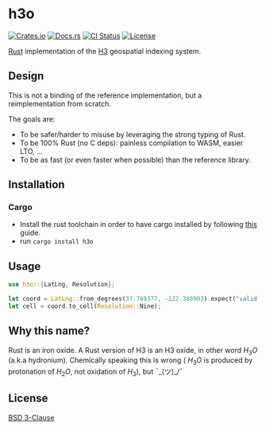 # h3o

[![Crates.io](https://img.shields.io/crates/v/h3o.svg)](https://crates.io/crates/h3o)
[![Docs.rs](https://docs.rs/h3o/badge.svg)](https://docs.rs/h3o)
[![CI Status](https://github.com/HydroniumLabs/h3o/actions/workflows/ci.yml/badge.svg)](https://github.com/HydroniumLabs/h3o/actions)
[![License](https://img.shields.io/badge/license-BSD-green)](https://opensource.org/licenses/BSD-3-Clause)

[Rust](https://rustlang.org) implementation of the [H3](https://h3geo.org)
geospatial indexing system.

## Design

This is not a binding of the reference implementation, but a reimplementation
from scratch.

The goals are:
- To be safer/harder to misuse by leveraging the strong typing of Rust.
- To be 100% Rust (no C deps): painless compilation to WASM, easier LTO, …
- To be as fast (or even faster when possible) than the reference library.

## Installation

### Cargo

* Install the rust toolchain in order to have cargo installed by following
  [this](https://www.rust-lang.org/tools/install) guide.
* run `cargo install h3o`

## Usage

```rust
use h3o::{LatLng, Resolution};

let coord = LatLng::from_degrees(37.769377, -122.388903).expect("valid coord");
let cell = coord.to_cell(Resolution::Nine);
```

## Why this name?

Rust is an iron oxide.
A Rust version of H3 is an H3 oxide, in other word $H_3O$ (a.k.a hydronium).
Chemically speaking this is wrong ( $H_3O$ is produced by protonation of
$H_2O$, not oxidation of $H_3$), but ¯\_(ツ)_/¯

## License

[BSD 3-Clause](./LICENSE)
